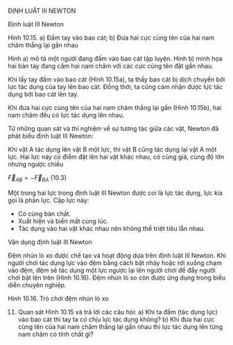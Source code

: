 ĐỊNH LUẬT III NEWTON

Định luật III Newton

Hình 10.15. a) Đấm tay vào bao cát; 
b) Đưa hai cực cùng tên của hai nam châm thẳng lại gần nhau

Hình a) mô tả một người đang đấm vào bao cát tập luyện.
Hình b) minh họa hai bàn tay đang cầm hai nam châm với các cực cùng tên đặt gần nhau.

Khi lấy tay đấm vào bao cát (Hình 10.15a), ta thấy bao cát bị dịch chuyển bởi lực tác dụng của tay lên bao cát. Đồng thời, ta cũng cảm nhận được lực tác dụng bởi bao cát lên tay.

Khi đưa hai cực cùng tên của hai nam châm thẳng lại gần (Hình 10.15b), hai nam châm đều có lực tác dụng lên nhau.

Từ những quan sát và thí nghiệm về sự tương tác giữa các vật, Newton đã phát biểu định luật III Newton:

Khi vật A tác dụng lên vật B một lực, thì vật B cũng tác dụng lại vật A một lực. Hai lực này có điểm đặt lên hai vật khác nhau, có cùng giá, cùng độ lớn nhưng ngược chiều

$\vec{F}_{AB} = -\vec{F}_{BA}$ (10.3)

Một trong hai lực trong định luật III Newton được coi là lực tác dụng, lực kia gọi là phản lực. Cặp lực này:
- Có cùng bản chất.
- Xuất hiện và biến mất cùng lúc.
- Tác dụng vào hai vật khác nhau nên không thể triệt tiêu lẫn nhau.

Vận dụng định luật III Newton

Đệm nhún lò xo được chế tạo và hoạt động dựa trên định luật III Newton. Khi người chơi tác dụng lực vào đệm bằng cách bật nhảy hoặc rơi xuống chạm vào đệm, đệm sẽ tác dụng một lực ngược lại lên người chơi để đẩy người chơi bật lên trên (Hình 10.16). Đệm nhún lò xo còn được ứng dụng trong biểu diễn chuyên nghiệp.

Hình 10.16. Trò chơi đệm nhún lò xo

11. Quan sát Hình 10.15 và trả lời các câu hỏi:
a) Khi ta đấm (tác dụng lực) vào bao cát thì tay ta có chịu lực tác dụng không?
b) Khi đưa hai cực cùng tên của hai nam châm thẳng lại gần nhau thì lực tác dụng lên từng nam châm có tính chất gì?